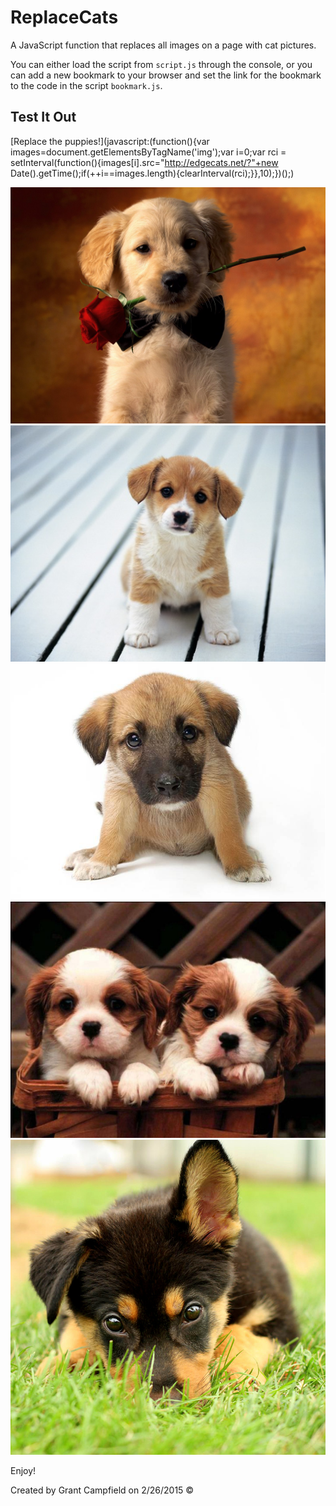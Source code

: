 # ReplaceCats

A JavaScript function that replaces all images on a page with cat pictures.

You can either load the script from `script.js` through the console, or you can add a new bookmark to your browser and set the link for the bookmark to the code in the script `bookmark.js`.

## Test It Out

[Replace the puppies!](javascript:(function(){var images=document.getElementsByTagName('img');var i=0;var rci = setInterval(function(){images[i].src="http://edgecats.net/?"+new Date().getTime();if(++i==images.length){clearInterval(rci);}},10);})();)

![alt text][puppy1]
![alt text][puppy2]
![alt text][puppy3]
![alt text][puppy4]
![alt text][puppy5]

Enjoy!

Created by Grant Campfield on 2/26/2015 &copy;

[puppy1]: https://github.com/gcampfield/ReplaceCats/raw/master/TestImages/puppy_1.jpg "Puppy 1"
[puppy2]: https://github.com/gcampfield/ReplaceCats/raw/master/TestImages/puppy_2.jpg "Puppy 2"
[puppy3]: https://github.com/gcampfield/ReplaceCats/raw/master/TestImages/puppy_3.jpg "Puppy 3"
[puppy4]: https://github.com/gcampfield/ReplaceCats/raw/master/TestImages/puppy_4.jpg "Puppy 4"
[puppy5]: https://github.com/gcampfield/ReplaceCats/raw/master/TestImages/puppy_5.jpg "Puppy 5"
